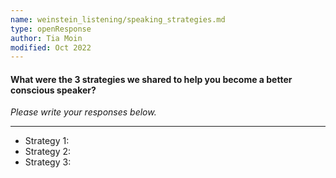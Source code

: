 ```yaml
---
name: weinstein_listening/speaking_strategies.md
type: openResponse
author: Tia Moin
modified: Oct 2022
---
```


#### What were the 3 strategies we shared to help you become a better conscious speaker?

_Please write your responses below._

---

- Strategy 1:
- Strategy 2:
- Strategy 3:
